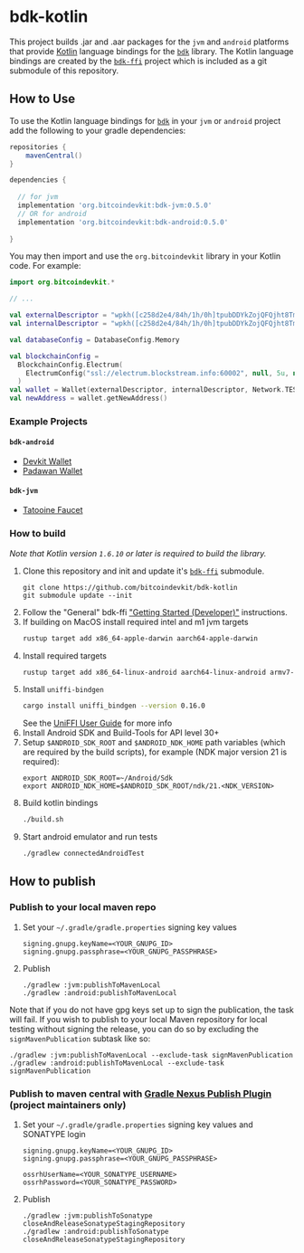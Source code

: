 # bdk-kotlin

This project builds .jar and .aar packages for the `jvm` and `android` platforms that provide 
[Kotlin] language bindings for the [`bdk`] library. The Kotlin language bindings are created by the 
[`bdk-ffi`] project which is included as a git submodule of this repository.

## How to Use

To use the Kotlin language bindings for [`bdk`] in your `jvm` or `android` project add the 
following to your gradle dependencies:
```groovy
repositories {
    mavenCentral()
}

dependencies {
  
  // for jvm
  implementation 'org.bitcoindevkit:bdk-jvm:0.5.0'
  // OR for android
  implementation 'org.bitcoindevkit:bdk-android:0.5.0'
  
}
```

You may then import and use the `org.bitcoindevkit` library in your Kotlin code. For example:

```kotlin
import org.bitcoindevkit.*

// ...

val externalDescriptor = "wpkh([c258d2e4/84h/1h/0h]tpubDDYkZojQFQjht8Tm4jsS3iuEmKjTiEGjG6KnuFNKKJb5A6ZUCUZKdvLdSDWofKi4ToRCwb9poe1XdqfUnP4jaJjCB2Zwv11ZLgSbnZSNecE/0/*)"
val internalDescriptor = "wpkh([c258d2e4/84h/1h/0h]tpubDDYkZojQFQjht8Tm4jsS3iuEmKjTiEGjG6KnuFNKKJb5A6ZUCUZKdvLdSDWofKi4ToRCwb9poe1XdqfUnP4jaJjCB2Zwv11ZLgSbnZSNecE/1/*)"

val databaseConfig = DatabaseConfig.Memory

val blockchainConfig =
  BlockchainConfig.Electrum(
    ElectrumConfig("ssl://electrum.blockstream.info:60002", null, 5u, null, 10u)
  )
val wallet = Wallet(externalDescriptor, internalDescriptor, Network.TESTNET, databaseConfig, blockchainConfig)
val newAddress = wallet.getNewAddress()
```

### Example Projects

#### `bdk-android`

* [Devkit Wallet](https://github.com/thunderbiscuit/devkit-wallet)  
* [Padawan Wallet](https://github.com/thunderbiscuit/padawan-wallet)

#### `bdk-jvm`

* [Tatooine Faucet](https://github.com/thunderbiscuit/tatooine)

### How to build
_Note that Kotlin version `1.6.10` or later is required to build the library._

1. Clone this repository and init and update it's [`bdk-ffi`] submodule.
   ```shell
   git clone https://github.com/bitcoindevkit/bdk-kotlin
   git submodule update --init
   ```
1. Follow the "General" bdk-ffi ["Getting Started (Developer)"] instructions.
1. If building on MacOS install required intel and m1 jvm targets
   ```sh
   rustup target add x86_64-apple-darwin aarch64-apple-darwin
   ```
1. Install required targets
    ```sh
    rustup target add x86_64-linux-android aarch64-linux-android armv7-linux-androideabi i686-linux-android
    ```
1. Install `uniffi-bindgen`
    ```sh
    cargo install uniffi_bindgen --version 0.16.0
    ```
    See the [UniFFI User Guide](https://mozilla.github.io/uniffi-rs/) for more info
1. Install Android SDK and Build-Tools for API level 30+
1. Setup `$ANDROID_SDK_ROOT` and `$ANDROID_NDK_HOME` path variables (which are required by the 
   build scripts), for example (NDK major version 21 is required):
    ```shell
    export ANDROID_SDK_ROOT=~/Android/Sdk
    export ANDROID_NDK_HOME=$ANDROID_SDK_ROOT/ndk/21.<NDK_VERSION>
    ```
1. Build kotlin bindings
    ```sh
    ./build.sh
    ```
1. Start android emulator and run tests
   ```sh
   ./gradlew connectedAndroidTest 
   ```

## How to publish

### Publish to your local maven repo

1. Set your `~/.gradle/gradle.properties` signing key values
   ```properties
   signing.gnupg.keyName=<YOUR_GNUPG_ID>
   signing.gnupg.passphrase=<YOUR_GNUPG_PASSPHRASE>
   ```
1. Publish   
   ```shell
   ./gradlew :jvm:publishToMavenLocal
   ./gradlew :android:publishToMavenLocal
   ```

Note that if you do not have gpg keys set up to sign the publication, the task will fail. If you wish to publish to your local Maven repository for local testing without signing the release, you can do so by excluding the `signMavenPublication` subtask like so:
```shell
./gradlew :jvm:publishToMavenLocal --exclude-task signMavenPublication
./gradlew :android:publishToMavenLocal --exclude-task signMavenPublication
```

### Publish to maven central with [Gradle Nexus Publish Plugin] (project maintainers only)

1. Set your `~/.gradle/gradle.properties` signing key values and SONATYPE login
   ```properties
   signing.gnupg.keyName=<YOUR_GNUPG_ID>
   signing.gnupg.passphrase=<YOUR_GNUPG_PASSPHRASE>
   
   ossrhUserName=<YOUR_SONATYPE_USERNAME>
   ossrhPassword=<YOUR_SONATYPE_PASSWORD>
   ```
1. Publish
   ```shell
   ./gradlew :jvm:publishToSonatype closeAndReleaseSonatypeStagingRepository
   ./gradlew :android:publishToSonatype closeAndReleaseSonatypeStagingRepository
   ```

[Kotlin]: https://kotlinlang.org/
[Android Studio]: https://developer.android.com/studio/
[`bdk`]: https://github.com/bitcoindevkit/bdk
[`bdk-ffi`]: https://github.com/bitcoindevkit/bdk-ffi
["Getting Started (Developer)"]: https://github.com/bitcoindevkit/bdk-ffi#getting-started-developer
[Gradle Nexus Publish Plugin]: https://github.com/gradle-nexus/publish-plugin
